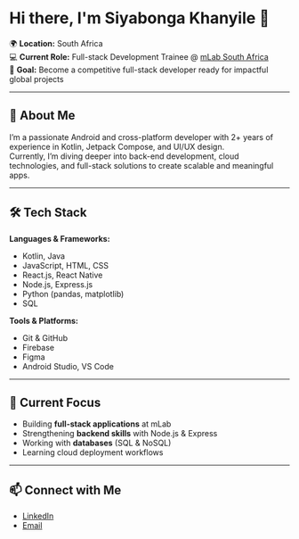 # Hi there, I'm Siyabonga Khanyile 👋

🌍 **Location:** South Africa  
💻 **Current Role:** Full-stack Development Trainee @ [mLab South Africa](https://www.mlab.co.za/)  
🎯 **Goal:** Become a competitive full-stack developer ready for impactful global projects

---

## 🚀 About Me
I’m a passionate Android and cross-platform developer with 2+ years of experience in Kotlin, Jetpack Compose, and UI/UX design.  
Currently, I’m diving deeper into back-end development, cloud technologies, and full-stack solutions to create scalable and meaningful apps.

---

## 🛠️ Tech Stack
**Languages & Frameworks:**  
- Kotlin, Java  
- JavaScript, HTML, CSS  
- React.js, React Native  
- Node.js, Express.js  
- Python (pandas, matplotlib)  
- SQL  

**Tools & Platforms:**  
- Git & GitHub  
- Firebase  
- Figma  
- Android Studio, VS Code  

---

## 📌 Current Focus
- Building **full-stack applications** at mLab  
- Strengthening **backend skills** with Node.js & Express  
- Working with **databases** (SQL & NoSQL)  
- Learning cloud deployment workflows

---

## 📫 Connect with Me
- [LinkedIn](https://www.linkedin.com/in/siyabonga-khanyile-934787298/)  
- [Email](mailto:siyabongakhanyile76@gmail.com)
